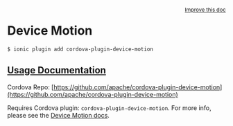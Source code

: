
<a style="float:right;font-size:12px;" href="http://github.com/driftyco/ionic-native/edit/master/src/@ionic-native/plugins/devicemotion/index.ts#L34">
  Improve this doc
</a>

# Device Motion
<!-- end header block -->

```
$ ionic plugin add cordova-plugin-device-motion
```

## [Usage Documentation](https://ionicframework.com/docs/v2/native/devicemotion/)

Cordova Repo: [https://github.com/apache/cordova-plugin-device-motion](https://github.com/apache/cordova-plugin-device-motion)

<!-- description -->
Requires Cordova plugin: `cordova-plugin-device-motion`. For more info, please see the [Device Motion docs](https://github.com/apache/cordova-plugin-device-motion).
<!-- end for prop in method.decorators[0].argumentInfo -->
<!-- end content block -->
<!-- end body block -->
